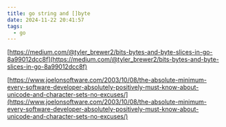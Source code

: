 ```yaml
---
title: go string and []byte
date: 2024-11-22 20:41:57
tags:
  - go
---
```



[https://medium.com/@tyler_brewer2/bits-bytes-and-byte-slices-in-go-8a99012dcc8f](https://medium.com/@tyler_brewer2/bits-bytes-and-byte-slices-in-go-8a99012dcc8f)

[https://www.joelonsoftware.com/2003/10/08/the-absolute-minimum-every-software-developer-absolutely-positively-must-know-about-unicode-and-character-sets-no-excuses/](https://www.joelonsoftware.com/2003/10/08/the-absolute-minimum-every-software-developer-absolutely-positively-must-know-about-unicode-and-character-sets-no-excuses/)
